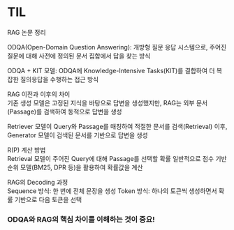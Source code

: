 # TIL 

RAG 논문 정리  

ODQA(Open-Domain Question Answering): 개방형 질문 응답 시스템으로, 주어진 질문에 대해 사전에 정의된 문서 집합에서 답을 찾는 방식  

ODQA + KIT 모델: ODQA에 Knowledge-Intensive Tasks(KIT)를 결합하여 더 복잡한 질의응답을 수행하는 접근 방식    

RAG 이전과 이후의 차이   
기존 생성 모델은 고정된 지식을 바탕으로 답변을 생성했지만, RAG는 외부 문서(Passage)를 검색하여 동적으로 답변을 생성 

Retriever 모델이 Query와 Passage를 매칭하여 적절한 문서를 검색(Retrieval)
이후, Generator 모델이 검색된 문서를 기반으로 답변을 생성

R(P) 계산 방법  
Retrieval 모델이 주어진 Query에 대해 Passage를 선택할 확률
일반적으로 점수 기반 순위 모델(BM25, DPR 등)을 활용하여 확률값을 계산  
 
RAG의 Decoding 과정  
Sequence 방식: 한 번에 전체 문장을 생성
Token 방식: 하나의 토큰씩 생성하면서 확률 기반으로 다음 토큰을 선택  

### ODQA와 RAG의 핵심 차이를 이해하는 것이 중요!